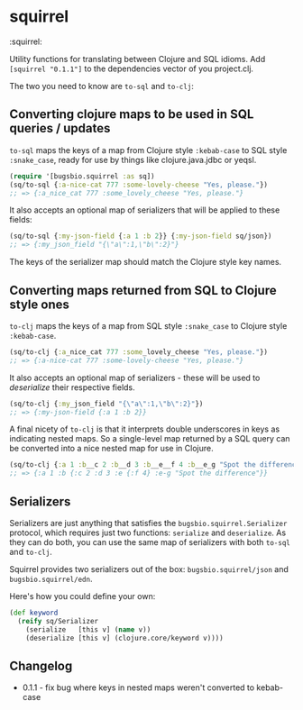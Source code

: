 # squirrel

:squirrel:

Utility functions for translating between Clojure and SQL idioms. Add `[squirrel "0.1.1"]` to the dependencies vector of you project.clj.

The two you need to know are `to-sql` and `to-clj`:

## Converting clojure maps to be used in SQL queries / updates

`to-sql` maps the keys of a map from Clojure style `:kebab-case` to SQL style `:snake_case`, ready for use by things like clojure.java.jdbc or yeqsl.

```clojure
(require '[bugsbio.squirrel :as sq])
(sq/to-sql {:a-nice-cat 777 :some-lovely-cheese "Yes, please."})
;; => {:a_nice_cat 777 :some_lovely_cheese "Yes, please."}
```

It also accepts an optional map of serializers that will be applied to these fields:

```clojure
(sq/to-sql {:my-json-field {:a 1 :b 2}} {:my-json-field sq/json})
;; => {:my_json_field "{\"a\":1,\"b\":2}"}
```

The keys of the serializer map should match the Clojure style key names.

## Converting maps returned from SQL to Clojure style ones

`to-clj` maps the keys of a map from SQL style `:snake_case` to Clojure style `:kebab-case`.

```clojure
(sq/to-clj {:a_nice_cat 777 :some_lovely_cheese "Yes, please."})
;; => {:a-nice-cat 777 :some-lovely-cheese "Yes, please."}
```

It also accepts an optional map of serializers - these will be used to *deserialize* their respective fields.

```clojure
(sq/to-clj {:my_json_field "{\"a\":1,\"b\":2}"})
;; => {:my-json-field {:a 1 :b 2}}
```


A final nicety of `to-clj` is that it interprets double underscores in keys as indicating nested maps.
So a single-level map returned by a SQL query can be converted into a nice nested map for use in Clojure.

```clojure
(sq/to-clj {:a 1 :b__c 2 :b__d 3 :b__e__f 4 :b__e_g "Spot the difference"})
;; => {:a 1 :b {:c 2 :d 3 :e {:f 4} :e-g "Spot the difference"}}
```


## Serializers

Serializers are just anything that satisfies the `bugsbio.squirrel.Serializer` protocol, which requires just two functions: `serialize` and `deserialize`.
As they can do both, you can use the same map of serializers with both `to-sql` and `to-clj`.

Squirrel provides two serializers out of the box: `bugsbio.squirrel/json` and `bugsbio.squirrel/edn`.

Here's how you could define your own:

```clojure
(def keyword
  (reify sq/Serializer
    (serialize   [this v] (name v))
    (deserialize [this v] (clojure.core/keyword v))))
```

## Changelog

* 0.1.1 - fix bug where keys in nested maps weren't converted to kebab-case
